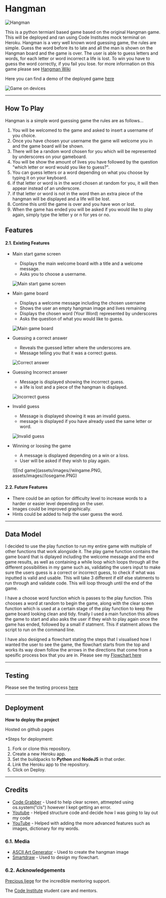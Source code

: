 # Hangman

![Hangman](assets/images//Hangman.PNG)

This is a python termianl based game based on the original Hangman game. This will be deployed and ran
using Code Institutes mock terminal on Heroku. Hangman is a very well known word guessing game, the rules
are simple. Guess the word before its to late and all the man is shown on the Hangman board and the game
is over. The user is able to guess letters and words, for each letter or word incorrect a life is lost. 
To win you have to guess the word correctly, if you fail you lose. for more information on this game 
please see [Hangman Wiki](https://en.wikipedia.org/wiki/Hangman_(game)) 


Here you can find a demo of the deployed game [here](https://mats-hangman.herokuapp.com/)

![Game on devices](assets/images//devices.jpg)

---

## How To Play

Hangman is a simple word guessing game the rules are as follows...

1. You will be welcomed to the game and asked to insert a username of you choice. 
2. Once you have chosen your username the game will welcome you in and the game board will be shown.
3. There will be a random word chosen for you which will be represented by underscores on your gameboard.
4. You will be show the amount of lives you have followed by the question "which letter or word would you like to guess?".
5. You can guess letters or a word depending on what you choose by typing it on your keyboard. 
6. if that letter or word is in the word chosen at random for you, it will then appear instead of an underscore. 
7. if that letter or word is not in the word then an extra piece of the hangman will be displayed and a life will be lost. 
8. Contine this until the game is over and you have won or lost. 
9. When the game has ended you will be asked if you would like to play again, simply type the letter y or n for yes or no.

 
## Features

#### 2.1. Existing Features

* Main start game screen
  * Displays the main welcome board with a title and a welcome message.
  * Asks you to choose a username.

  ![Main start game screen](assets/images//onload.PNG)

* Main game board
  * Displays a welcome message including the chosen username
  * Shows the user an empty hangman image and lives remaining 
  * Displays the chosen word (Your Word) represented by underscores
  * Asks the question of what you would like to guess.

  ![Main game board](assets/images//gamestart.PNG)

* Guessing a correct answer
  * Reveals the guessed letter where the underscores are.
  * Message telling you that it was a correct guess.

  ![Correct answer](assets/images//correctguess.PNG)

* Guessing Incorrect answer
  * Message is displayed showing the incorrect guess.
  * a life is lost and a piece of the hangman is displayed.

  ![Incorrect guess](assets/images//incorrect.PNG)

* Invalid guess
  * Message is displayed showing it was an invalid guess.
  * message is displayed if you have already used the same letter or word. 

  ![Invalid guess](assets/images//notvalid.PNG)

* Winning or loosing the game
  * A message is displayed depending on a win or a loss.
  * User will be asked if they wish to play again. 

  ![End game](assets/images//wingame.PNG, assets/images//losegame.PNG)

#### 2.2. Future Features
- There could be an option for difficulty level to increase words to a harder or easier level depending on the user.
- Images could be improved graphically.
- Hints could be added to help the user guess the word. 

---

## Data Model
I decided to use the play function to run my entire game with multiple of other functions that work alongside it. 
The play game function contains the game board that is diplayed including the welcome message and the end game results,
as well as containing a while loop which loops through all the different possibilities in my game such as, validating the 
users input to make sure the users guess is a correct or incorrect guess, to check if what was inputted is valid and usable. This will take 3 different if elif else statments to run through and validate code. This will loop through until the end of the game.

I have a choose word function which is passes to the play function. This chooses a word at random to begin the game, along with the clear sceen function which is used at a certain stage of the play function to keep the game board looking clean and tidy. finally I used a main function this allows the game to start and also asks the user if they wish to play again once the game has ended, followed by a small if statment. This if statment allows the script to run on the command line. 

I have also designed a flowchart stating the steps that I visualised how I wanted the user to see the game, the flowchart starts from the top and works its way down follow the arrows in the directions that come from a spesific process box that you are in. 
Please see my [Flowchart here](assets/images//Flowchart.jpg)

---

## Testing

Please see the testing process [here](TESTING.md)

---

## Deployment

**How to deploy the project**

Hosted on github pages

*Steps for deployment:
  1. Fork or clone this repository.
  2. Create a new Heroku app.
  3. Set the buildpacks to **Python** and **NodeJS** in that order.
  4. Link the Heroku app to the repository.
  5. Click on Deploy.

---

## Credits
- [Code Grabber](https://www.codegrepper.com/code-examples/python/how+to+clear+the+console+in+python) - Used to help clear screen, attmepted using os.system("cls") however I kept getting an error.
- [Youtube](https://www.youtube.com/watch?v=m4nEnsavl6w&t=191s) - Helped structure code and decide how I was going to lay out my code
- [YouTube](https://www.youtube.com/watch?v=3_CX0aD9Fdg) - Helped with adding the more advanced features such as images, dictionary for my words.

### 6.1. Media
- [ASCII Art Generator](https://patorjk.com/software/taag/#p=display&f=Doh&t=Hangman) - Used to create the hangman image
- [Smartdraw](https://www.smartdraw.com/flowchart/flowchart-maker.htm) - Used to design my flowchart.

### 6.2. Acknowledgements
[Precious Ijege](https://www.linkedin.com/in/precious-ijege-908a00168/?originalSubdomain=ng) for the incredible mentoring support.

The [Code Institute](https://codeinstitute.net/) student care and mentors.  
